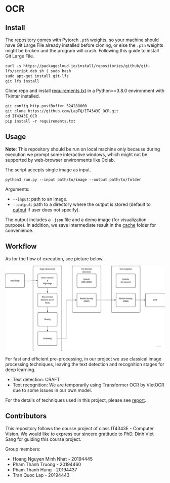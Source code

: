 # OCR

## Install

The repository comes with Pytorch `.pth` weights, so your machine should have Git Large File already installed before cloning, or else the `.pth` weights might be broken and the program will crash. Following this guide to install Git Large File.
```
curl -s https://packagecloud.io/install/repositories/github/git-lfs/script.deb.sh | sudo bash
sudo apt-get install git-lfs
git lfs install
```

Clone repo and install [requirements.txt](requirements.txt) in a Python>=3.8.0 environment with Tkinter installed.

```
git config http.postBuffer 524288000
git clone https://github.com/LapTQ/IT4343E_OCR.git
cd IT4343E_OCR
pip install -r requirements.txt
```

## Usage

**Note**: This repository should be run on local machine only because during execution we prompt some interactive windows, which might not be supported by web-browser environments like Colab.

The script accepts single image as input.

```
python3 run.py --input path/to/image --output path/to/folder
```

Arguments:
* `--input`: path to an image.
* `--output`: path to a directory where the output is stored (default to [output](output) if user does not specify). 

The output includes a `.json` file and a demo image (for visualization purpose). In addition, we save intermediate result in the [cache](cache) folder for convenience.

## Workflow

As for the flow of execution, see picture below.

![Flow](imgs/flow.jpg)

For fast and efficient pre-processing, in our project we use classical image processing techniques, leaving the text detection and recognition stages for deep learning.
* Text detection: CRAFT
* Text recognition: We are temporarily using Transformer OCR by VietOCR due to some issues in our own model.

For the details of techniques used in this project, please see [report](report.pdf).

## Contributors

This repository follows the course project of class IT4343E - Computer Vision. We would like to express our sincere gratitude to PhD. Dinh Viet Sang for guiding this course project.

Group members:
* Hoang Nguyen Minh Nhat - 20194445
* Pham Thanh Truong - 20194460
* Pham Thanh Hung - 20194437
* Tran Quoc Lap - 20194443

